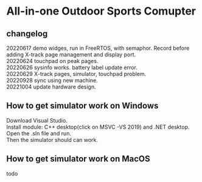 # All-in-one Outdoor Sports Comupter
## changelog
20220617 demo widges, run in FreeRTOS, with semaphor. Record before adding X-track page management and display port.  
20220624 touchpad on peak pages.  
20220626 sysinfo works. battery label update error.  
20220629 X-track pages, simulator, touchpad problem.  
20220928 sync using new machine.  
20221004 update hardware design.  

## How to get simulator work on Windows
Download Visual Studio.  
Install module: C++ desktop(click on MSVC -VS 2019) and .NET desktop.  
Open the .sln file and run.  
Then the simulator should can work.  

## How to get simulator work on MacOS
todo 
